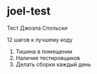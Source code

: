 # joel-test
Тест Джоэла Спольски

12 шагов к лучшему коду

1. Тишина в помещении
2. Наличие тестировщиков
3. Делать сборки каждый день

